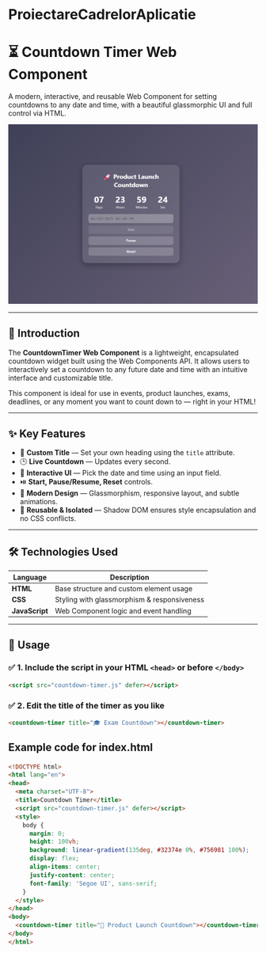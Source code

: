 # ProiectareCadrelorAplicatie

# ⏳ Countdown Timer Web Component

A modern, interactive, and reusable Web Component for setting countdowns to any date and time, with a beautiful glassmorphic UI and full control via HTML.

![countdown-demo](counter.png)

---

## 🚀 Introduction

The **CountdownTimer Web Component** is a lightweight, encapsulated countdown widget built using the Web Components API. It allows users to interactively set a countdown to any future date and time with an intuitive interface and customizable title.

This component is ideal for use in events, product launches, exams, deadlines, or any moment you want to count down to — right in your HTML!

---

## ✨ Key Features

- 📝 **Custom Title** — Set your own heading using the `title` attribute.
- 🕒 **Live Countdown** — Updates every second.
- 🧠 **Interactive UI** — Pick the date and time using an input field.
- ⏯️ **Start, Pause/Resume, Reset** controls.
- 💎 **Modern Design** — Glassmorphism, responsive layout, and subtle animations.
- 🔄 **Reusable & Isolated** — Shadow DOM ensures style encapsulation and no CSS conflicts.

---

## 🛠 Technologies Used

| Language     | Description                                 |
|--------------|---------------------------------------------|
| **HTML**     | Base structure and custom element usage     |
| **CSS**      | Styling with glassmorphism & responsiveness |
| **JavaScript** | Web Component logic and event handling     |

---

## 🧱 Usage

### ✅ 1. Include the script in your HTML `<head>` or before `</body>`

```html
<script src="countdown-timer.js" defer></script>
```

### ✅ 2. Edit the title of the timer as you like 

```html
<countdown-timer title="🎓 Exam Countdown"></countdown-timer>
```

## Example code for index.html

```html
<!DOCTYPE html>
<html lang="en">
<head>
  <meta charset="UTF-8">
  <title>Countdown Timer</title>
  <script src="countdown-timer.js" defer></script>
  <style>
    body {
      margin: 0;
      height: 100vh;
      background: linear-gradient(135deg, #32374e 0%, #756981 100%);
      display: flex;
      align-items: center;
      justify-content: center;
      font-family: 'Segoe UI', sans-serif;
    }
  </style>
</head>
<body>
  <countdown-timer title="🚀 Product Launch Countdown"></countdown-timer>
</body>
</html>

```


